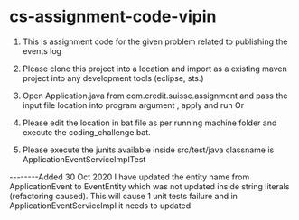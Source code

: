 # cs-assignment-code-vipin
 
1. This is assignment code for the given problem related to publishing the events log 

2. Please clone this project into a location and import as a existing maven project into any development tools (eclipse, sts.)

3. Open Application.java from com.credit.suisse.assignment and pass the input file location into program argument , apply and run
 Or
4. Please edit the location in bat file as per running machine folder and execute the coding_challenge.bat.  

5. Please execute the junits available inside src/test/java classname is ApplicationEventServiceImplTest


--------Added 30 Oct 2020
I have updated the entity name from ApplicationEvent to EventEntity which was not updated inside string literals (refactoring caused).
This will cause 1 unit tests failure and in ApplicationEventServiceImpl  it needs to updated

